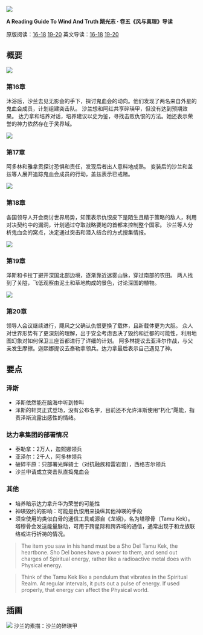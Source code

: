 ![](https://reactormag.com/wp-content/uploads/2024/07/Wind-and-Truth-series-header-simplified-1100x550.png)

**A Reading Guide To Wind And Truth
飓光志 · 卷五《风与真理》导读**

原版阅读：[16-18](https://reactormag.com/read-wind-and-truth-by-brandon-sanderson-chapters-16-17-and-18/) [19-20](https://reactormag.com/read-wind-and-truth-by-brandon-sanderson-chapters-19-and-20/)
英文导读：[16-18](https://reactormag.com/wind-and-truth-read-along-discussion-chapters-16-17-and-18) [19-20](https://reactormag.com/wind-and-truth-read-along-discussion-chapters-19-and-20)

## 概要

![](https://reactormag.com/wp-content/uploads/2024/09/Wind-and-Truth-Chapter-Arch-Chapter-16.png)

### 第16章
沐浴后，沙兰去见无影会的手下，探讨鬼血会的动向。他们发现了两名来自外星的鬼血会成员，计划组建突击队。
沙兰想和阿红共享碎瑛甲，但没有达到预期效果。
达力拿和培养对话，培养建议以史为鉴，寻找击败仇恨的方法。她还表示荣誉的神力依然存在于灵界域。

![](https://reactormag.com/wp-content/uploads/2024/09/Wind-and-Truth-Chapter-Arch-Chapter-17.png)

### 第17章
阿多林和雅拿贡探讨恐惧和责任，发现后者出人意料地成熟。
变装后的沙兰和盖兹等人展开追踪鬼血会成员的行动，盖兹表示已戒赌。

![](https://reactormag.com/wp-content/uploads/2024/09/Wind-and-Truth-Chapter-Arch-Chapter-18.png)

### 第18章
各国领导人开会商讨世界局势，知策表示仇恨皮下是陌生且精于策略的敌人，利用对决契约中的漏洞，计划通过夺取战略要地的首都来控制整个国家。
沙兰等人分析鬼血会的窝点，决定通过突击和潜入结合的方式搜集情报。

![](https://reactormag.com/wp-content/uploads/2024/09/Wind-and-Truth-Chapter-Arch-Chapter-19.png)

### 第19章
泽斯和卡拉丁避开深国北部边境，逐渐靠近迷雾山脉，穿过南部的农田。
两人找到了关隘，飞低观察由泥土和草地构成的景色，讨论深国的植物。

![](https://reactormag.com/wp-content/uploads/2024/09/Wind-and-Truth-Chapter-Arch-Chapter-20.png)

### 第20章
领导人会议继续进行，飓风之父确认仇恨更换了载体，且新载体更为大胆。
众人对世界形势有了更深刻的理解，出于安全考虑否决了毁约和迁都的可能性，利用地图幻象对如何保卫三座首都进行了详细的计划。
阿多林提议去亚泽尔作战，与父亲发生摩擦。迦熙娜提议去泰勒拿领兵。达力拿最后表示自己遇见了神。

## 要点
### 泽斯
- 泽斯依然能在脑海中听到惨叫
- 泽斯的轩灵正式登场，没有公布名字，目前还不允许泽斯使用“朽化”飓能，指责泽斯流露出感性的情绪。
### 达力拿集团的部署情况
- 泰勒拿：2万人，迦熙娜领兵
- 亚泽尔：2千人，阿多林领兵
- 破碎平原：只部署光辉骑士（对抗融族和雷岩兽），西格吉尔领兵
- 沙兰申请成立突击队直捣鬼血会
### 其他
- 培养暗示达力拿升华为荣誉的可能性
- 神瑛毁约的影响：可能是仇恨用来操纵其他神瑛的手段
- 须空使用的类似白骨的通信工具或源自《龙钢》，名为塔穆骨（Tamu Kek）。塔穆骨会发送能量脉动，可用于跨星际和跨界域的通信，通常出现于和龙族联络或进行祈祷的情况。
> The item you saw in his hand must be a Sho Del Tamu Kek, the heartbone. Sho Del bones have a power to them, and send out charges of Spiritual energy, rather like a radioactive metal does with Physical energy.

> Think of the Tamu Kek like a pendulum that vibrates in the Spiritual Realm. At regular intervals, it puts out a pulse of energy. If used properly, that energy can affect the Physical world.

## 插画
![](https://reactormag.com/wp-content/uploads/2024/09/Wind-and-Truth-Artwork-Plate.jpg)
沙兰的素描：沙兰的碎瑛甲
